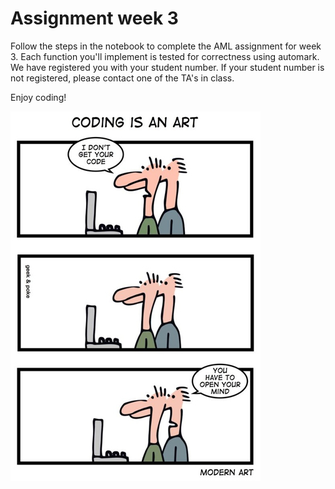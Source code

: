# Assignment week 3

Follow the steps in the notebook to complete the AML assignment for week 3. Each function you'll implement is tested for correctness using automark. We have registered you with your student number. If your student number is not registered, please contact one of the TA's in class.

Enjoy coding!

![](src/programming.jpg)